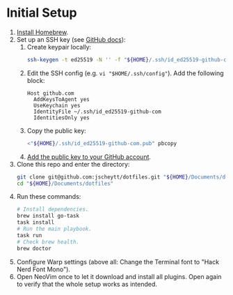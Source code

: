 # Initial Setup

1. [Install Homebrew](https://brew.sh/#install).
1. Set up an SSH key (see [GitHub docs](https://docs.github.com/en/authentication/connecting-to-github-with-ssh/adding-a-new-ssh-key-to-your-github-account)):
    1. Create keypair locally:
        ```sh
        ssh-keygen -t ed25519 -N '' -f "${HOME}/.ssh/id_ed25519-github-com"
        ```
    1. Edit the SSH config (e.g. `vi "$HOME/.ssh/config"`).
        Add the following block:
        ```sshconfig
        Host github.com
          AddKeysToAgent yes
          UseKeychain yes
          IdentityFile ~/.ssh/id_ed25519-github-com
          IdentitiesOnly yes
        ```
    1. Copy the public key:
        ```sh
        <"${HOME}/.ssh/id_ed25519-github-com.pub" pbcopy
        ```
    1. [Add the public key to your GitHub account](https://github.com/settings/ssh/new).
1. Clone this repo and enter the directory:
    ```sh
    git clone git@github.com:jscheytt/dotfiles.git "${HOME}/Documents/dotfiles"
    cd "${HOME}/Documents/dotfiles"
    ```
1. Run these commands:
    ```sh
    # Install dependencies.
    brew install go-task
    task install
    # Run the main playbook.
    task run
    # Check brew health.
    brew doctor
    ```
1. Configure Warp settings (above all: Change the Terminal font to "Hack Nerd Font Mono").
1. Open NeoVim once to let it download and install all plugins.
    Open again to verify that the whole setup works as intended.
